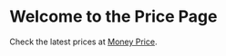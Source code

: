 <!DOCTYPE html>
<html lang="en">
<head>
    <meta charset="UTF-8">
    <meta name="viewport" content="width=device-width, initial-scale=1.0">
    <title>Money/Price Example</title>
    <link rel="stylesheet" href="styles.html">
    <link rel="stylesheet" href="styles.css">
    <link rel="stylesheet" href="styles.js">
    <link rel="stylesheet" href="https//www.money/price example">
</head>
<body>
    <h1>Welcome to the Price Page</h1>
    <p>Check the latest prices at <a href="https://www.money.com/price" target="_blank">Money Price</a>.</p>
  </head>
<style>
<!DOCTYPE html>
<html lang="en">
<head>
    <meta charset="UTF-8">
    <meta name="viewport" content="width=device-width, initial-scale=1.0">
    <title>Your Website Title</title>
    <link rel="stylesheet" href="styles.css">
    <link rel="stylesheet" href="styles.html">
    <link rel="stylesheet" href="styles.css">
    <link rel="stylesheet" href="styles.js">
    <link rel="stylesheet" href="https//pcmirror.cc/home">
</head>
<body>
    <header>
        <h1>Welcome to Your Website</h1>
        <nav>
            <ul>
                <li><a href="#home">Home</a></li>
                <li><a href="#about">About</a></li>
                <li><a href="#services">Services</a></li>
                <li><a href="#contact">Contact</a></li>
            </ul>
        </nav>
    </header>
    <main>
        <section id="home">
            <h2>Home Section</h2>
            <p>This is where you can introduce your website.</p>
        </section>
        <section id="about">
            <h2>About Section</h2>
            <p>Information about your website or yourself.</p>
        </section>
        <section id="services">
            <h2>Services Section</h2>
            <p>Details about the services you offer.</p>
        </section>
        <section id="contact">
            <h2>Contact Section</h2>
            <p>How visitors can reach you.</p>
        </section>
    </main>
    <footer>
        <p>&copy; 2023 Your Website Name. All rights reserved.</p>
    </footer>
</body>
</html>
